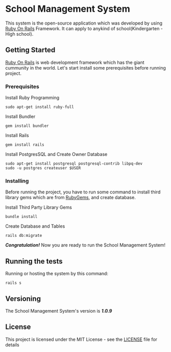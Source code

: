 # School Management System

This system is the open-source application which was developed by using [Ruby On Rails](http://rubyonrails.org) Framework. It can apply to anykind of school(Kindergarten - High school). 
## Getting Started

[Ruby On Rails](http://rubyonrails.org) is web development framework which has the giant cummunity in the world. Let's start install some prerequisites before running project.

### Prerequisites

Install Ruby Programming

```
sudo apt-get install ruby-full
```

Install Bundler

```
gem install bundler
```

Install Rails

```
gem install rails
```

Install PostgresSQL and Create Owner Database

```
sudo apt-get install postgresql postgresql-contrib libpq-dev
sudo -u postgres createuser $USER
```

### Installing

Before running the project, you have to run some command to install third library gems which are from [RubyGems](https://rubygems.org), and create database.

Install Third Party Library Gems
```
bundle install
```

Create Database and Tables
```
rails db:migrate
```

***Congratulation!*** Now you are ready to run the School Management System!

## Running the tests

Running or hosting the system by this command:
```
rails s
```

## Versioning

The School Management System's version is ***1.0.9***

## License

This project is licensed under the MIT License - see the [LICENSE](LICENSE) file for details
